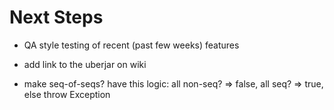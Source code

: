Next Steps
=============================================

* QA style testing of recent (past few weeks) features

* add link to the uberjar on wiki

* make seq-of-seqs? have this logic: all non-seq? => false, all seq? => true, else throw Exception